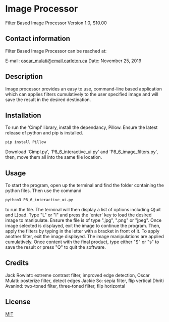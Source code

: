 # Image Processor
Filter Based Image Processor Version 1.0, $10.00

## Contact information
Filter Based Image Processor can be reached at:

E-mail: oscar_mulati@cmail.carleton.ca
Date: November 25, 2019

## Description
Image processor provides an easy to use, command-line based application which can applies filters cumulatively to the user specified image and will save the result in the desired destination.

## Installation
To run the 'Cimpl' library, install the dependancy, Pillow.
Ensure the latest release of python and pip is installed.
```bash
pip install Pillow
```
Download 'Cimpl.py', 'P8_6_interactive_ui.py' and 'P8_6_image_filters.py', then, move them all into the same file location.

## Usage
To start the program, open up the terminal and find the folder containing the python files. Then use the command 
```bash
python3 P8_6_interactive_ui.py
```
to run the file. The terminal will then display a list of options including Q)uit and L)oad. Type "L" or "l" and press the 'enter' key to load the desired image to manipulate. Ensure the file is of type ".jpg", ".png" or "jpeg". Once image selected is displayed, exit the image to continue the program. Then, apply the filters by typing in the letter with a bracket in front of it. To apply another filter, exit the image displayed. The image manipulations are applied cumulatively. Once content with the final product, type either "S" or "s" to save the result or press "Q"  to quit the software. 

## Credits
Jack Rowlatt: extreme contrast filter, improved edge detection, 
Oscar Mulati: posterize filter, detect edges
Jackie So: sepia filter, flip vertical 
Dhriti Avanind: two-toned filter, three-toned filter, flip horizontal

## License
[MIT](https://choosealicense.com/licenses/mit/)
